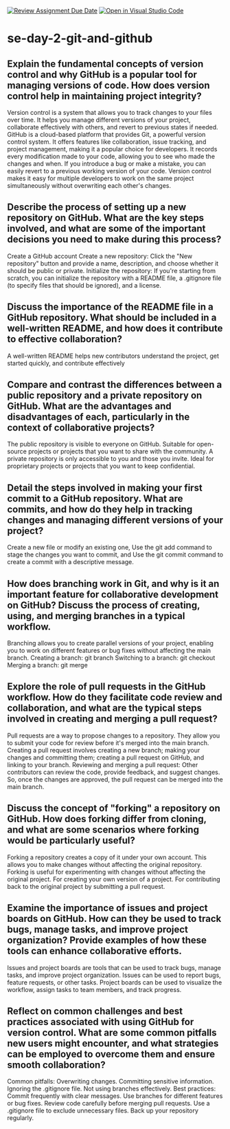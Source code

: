 [![Review Assignment Due Date](https://classroom.github.com/assets/deadline-readme-button-22041afd0340ce965d47ae6ef1cefeee28c7c493a6346c4f15d667ab976d596c.svg)](https://classroom.github.com/a/8wgCKhpZ)
[![Open in Visual Studio Code](https://classroom.github.com/assets/open-in-vscode-2e0aaae1b6195c2367325f4f02e2d04e9abb55f0b24a779b69b11b9e10269abc.svg)](https://classroom.github.com/online_ide?assignment_repo_id=15597926&assignment_repo_type=AssignmentRepo)
# se-day-2-git-and-github
## Explain the fundamental concepts of version control and why GitHub is a popular tool for managing versions of code. How does version control help in maintaining project integrity?
Version control is a system that allows you to track changes to your files over time. It helps you manage different versions of your project, collaborate effectively with others, and revert to previous states if needed.
GitHub is a cloud-based platform that provides Git, a powerful version control system. It offers features like collaboration, issue tracking, and project management, making it a popular choice for developers.
It records every modification made to your code, allowing you to see who made the changes and when.
If you introduce a bug or make a mistake, you can easily revert to a previous working version of your code.
Version control makes it easy for multiple developers to work on the same project simultaneously without overwriting each other's changes.
## Describe the process of setting up a new repository on GitHub. What are the key steps involved, and what are some of the important decisions you need to make during this process?
Create a GitHub account
Create a new repository: Click the "New repository" button and provide a name, description, and choose whether it should be public or private.
Initialize the repository: If you're starting from scratch, you can initialize the repository with a README file, a .gitignore file (to specify files that should be ignored), and a license.
## Discuss the importance of the README file in a GitHub repository. What should be included in a well-written README, and how does it contribute to effective collaboration?
A well-written README helps new contributors understand the project, get started quickly, and contribute effectively
## Compare and contrast the differences between a public repository and a private repository on GitHub. What are the advantages and disadvantages of each, particularly in the context of collaborative projects?
The public repository is visible to everyone on GitHub. Suitable for open-source projects or projects that you want to share with the community.
A private repository is only accessible to you and those you invite. Ideal for proprietary projects or projects that you want to keep confidential.
## Detail the steps involved in making your first commit to a GitHub repository. What are commits, and how do they help in tracking changes and managing different versions of your project?
Create a new file or modify an existing one, Use the git add command to stage the changes you want to commit, and Use the git commit command to create a commit with a descriptive message.
## How does branching work in Git, and why is it an important feature for collaborative development on GitHub? Discuss the process of creating, using, and merging branches in a typical workflow.
Branching allows you to create parallel versions of your project, enabling you to work on different features or bug fixes without affecting the main branch.
Creating a branch: git branch <branch-name>
Switching to a branch: git checkout <branch-name>
Merging a branch: git merge <branch-name>
## Explore the role of pull requests in the GitHub workflow. How do they facilitate code review and collaboration, and what are the typical steps involved in creating and merging a pull request?
Pull requests are a way to propose changes to a repository. They allow you to submit your code for review before it's merged into the main branch.
Creating a pull request involves creating a new branch; making your changes and committing them; creating a pull request on GitHub, and linking to your branch.
Reviewing and merging a pull request: Other contributors can review the code, provide feedback, and suggest changes.
So, once the changes are approved, the pull request can be merged into the main branch.
## Discuss the concept of "forking" a repository on GitHub. How does forking differ from cloning, and what are some scenarios where forking would be particularly useful?
Forking a repository creates a copy of it under your own account. This allows you to make changes without affecting the original repository. 
Forking is useful for experimenting with changes without affecting the original project.
For creating your own version of a project.
For contributing back to the original project by submitting a pull request.
## Examine the importance of issues and project boards on GitHub. How can they be used to track bugs, manage tasks, and improve project organization? Provide examples of how these tools can enhance collaborative efforts.
Issues and project boards are tools that can be used to track bugs, manage tasks, and improve project organization.
Issues can be used to report bugs, feature requests, or other tasks.
Project boards can be used to visualize the workflow, assign tasks to team members, and track progress.
## Reflect on common challenges and best practices associated with using GitHub for version control. What are some common pitfalls new users might encounter, and what strategies can be employed to overcome them and ensure smooth collaboration?
Common pitfalls:
Overwriting changes.
Committing sensitive information.
Ignoring the .gitignore file.
Not using branches effectively.
Best practices:
Commit frequently with clear messages.
Use branches for different features or bug fixes.
Review code carefully before merging pull requests.
Use a .gitignore file to exclude unnecessary files.
Back up your repository regularly.
